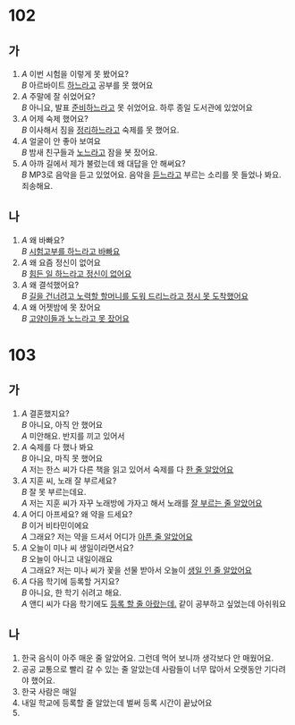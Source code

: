 # 102
## 가
1. *A* 이번 시험을 이렇게 못 봤어요?<br>
   *B* 아르바이트 <u>하느라고</u> 공부를 못 했어요
2. *A* 주말에 잘 쉬었어요?<br>
   *B* 아니요, 발표 <u>준비하느라고</u> 못 쉬었어요. 하루 종일 도서관에 있었어요
3. *A* 어제 숙제 했어요?<br>
   *B* 이사해서 짐을 <u>정리하느라고</u> 숙제를 못 했어요.
4. *A* 얼굴이 안 좋아 보여요<br>
   *B* 밤새 친구들과 <u>노느라고</u> 잠을 봇 잤어요.
5. *A* 아까 길에서 제가 불렀는데 왜 대답을 안 해써요?<br>
   *B* MP3로 음악을 듣고 있었어요. 음악을 <u>듣느라고</u> 부르는 소리를 못 들었나 봐요. 죄송해요.
## 나
1. *A* 왜 바빠요?<br>
   *B* <u>시험고부를 하느라고 바빠요</u>
2. *A* 왜 요즘 정신이 없어요<br>
   *B* <u>힘든 일 하느라고 정신이 없어요</u>
3. *A* 왜 결석했어요?<br>
   *B* <u>길을 건너려고 노력할 할머니를 도워 드리느라고 정시 못 도착했어요</u>
4. *A* 왜 어젯밤에 못 잤어요<br>
   *B* <u>고양이들과 노느라고 못 잤어요</u>

# 103
## 가
1. *A* 결혼했지요?<br>
   *B* 아니요, 아직 안 했어요<br>
   *A* 미안해요. 반지를 끼고 있어서 <u></u>
2. *A* 숙제를 다 했나 봐요<br>
   *B* 아니요, 마직 못 했어요<br>
   *A* 저는 한스 씨가 다른 책을 읽고 있어서 숙제를 다 <u>한 줄 알았어요</u>
3. *A* 지훈 씨, 노래 잘 부르세요?<br>
   *B* 잘 못 부르는데요.<br>
   *A* 저는 지훈 씨가 자꾸 노래방에 가자고 해서 노래를 <u>잘 부르는 줄 알았어요</u>
4. *A* 어디 아프세요? 왜 약을 드세요?<br>
   *B* 이거 비타민이에요<br>
   *A* 그래요? 저는 약을 드셔서 어디가 <u>아픈 줄 알았어요</u>
5. *A* 오늘이 미나 씨 생일이라면서요?<br>
   *B* 오늘이 아니고 내일이래요<br>
   *A* 그래요? 저는 미나 씨가 꽃을 선물 받아서 오늘이 <u>생일 인 줄 알았어요</u>
6. *A* 다음 학기에 등록할 거지요?<br>
   *B* 아니요, 한 학기 쉬려고 해요.<br>
   *A* 앤디 씨가 다음 학기에도 <u>등록 할 줄 아랐는데.</u> 같이 공부하고 싶었는데 아쉬워요
## 나
1. 한국 음식이 아주 매운 줄 알았어요. 그런데 먹어 보니까 생각보다 안 매웠어요.
2. 공공 교통으로 빨리 갈 수 있는 줄 알았는데 사람들이 너무 많아서 오랫동안 기다려야 했어요.
3. 한국 사람은 매일 
4. 내일 학교에 등록할 줄 알았는데 벌써 등록 시간이 끝났어요
5. 